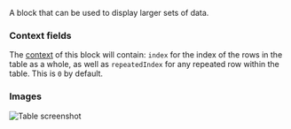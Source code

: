 A block that can be used to display larger sets of data.

### Context fields

The [context](https://appsemble.app/docs/guide/remappers#context) of this block will contain:
`index` for the index of the rows in the table as a whole, as well as `repeatedIndex` for any
repeated row within the table. This is `0` by default.

### Images

![Table screenshot](https://gitlab.com/appsemble/appsemble/-/raw/0.16.1/docs/images/table.png)
